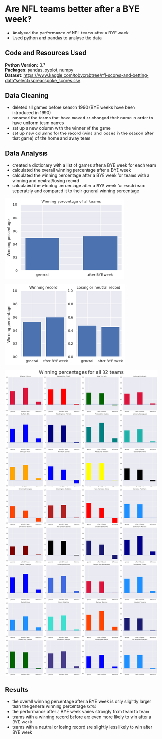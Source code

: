 # Are NFL teams better after a BYE week?
* Analysed the performance of NFL teams after a BYE week 
* Used python and pandas to analyse the data


## Code and Resources Used
**Python Version:** 3.7  
**Packages**: pandas, pyplot, numpy  
**Dataset**: https://www.kaggle.com/tobycrabtree/nfl-scores-and-betting-data?select=spreadspoke_scores.csv   

## Data Cleaning
* deleted all games before season 1990 (BYE weeks have been introduced in 1990)  
* renamed the teams that have moved or changed their name in order to have uniform team names  
* set up a new column with the winner of the game
* set up new columns for the record (wins and losses in the season after that game) of the home and away team 

## Data Analysis
* created a dictionary with a list of games after a BYE week for each team
* calculated the overall winning percentage after a BYE week
* calculated the winning percentage after a BYE week for teams with a winning and neutral/losing record 
* calculated the winning percentage after a BYE week for each team seperately and compared it to their general winning percentage


![1](winning_perc_after_BYE.png)

![2](winning_perc_record.png)

![title of image number 3](winning_perc_teams.png)

## Results
* the overall winning percentage after a BYE week is only slightly larger than the general winning percentage (2%)
* the performance after a BYE week varies strongly from team to team
* teams with a winning record before are even more likely to win after a BYE week
* teams with a neutral or losing record are slightly less likely to win after BYE week
